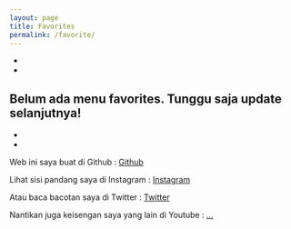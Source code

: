 ```yaml
---
layout: page
title: Favorites
permalink: /favorite/
---
```

-
-
Belum ada menu favorites. Tunggu saja update selanjutnya!
-
-
-

Web ini saya buat di Github :
[Github]( https://github.com/bagoes)

Lihat sisi pandang saya di Instagram :
[Instagram](https://instagram.com/bagoes_s)

Atau baca bacotan saya di Twitter :
[Twitter](https://twitter.com/bagoes_s)

Nantikan juga keisengan saya yang lain di Youtube :
[...](#)
